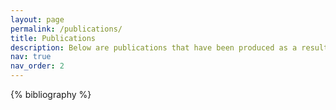```yaml
---
layout: page
permalink: /publications/
title: Publications
description: Below are publications that have been produced as a result of my research. Also included is my PhD Thesis from which several papers are soon to be published. For details of In Prep papers, Conference Proceedings see the relevant sections of my CV. For further details of the PawPrint open source project see the relevant <a href='https://josullivan93.github.io/projects/pawprint_project/' style="color: red">Project Page</a> or <a href='https://osf.io/kz6nw/'>The OSF Repository</a>.
nav: true
nav_order: 2
---
```


<!-- _pages/publications.md -->
<div class="publications">

{% bibliography %}

</div>
